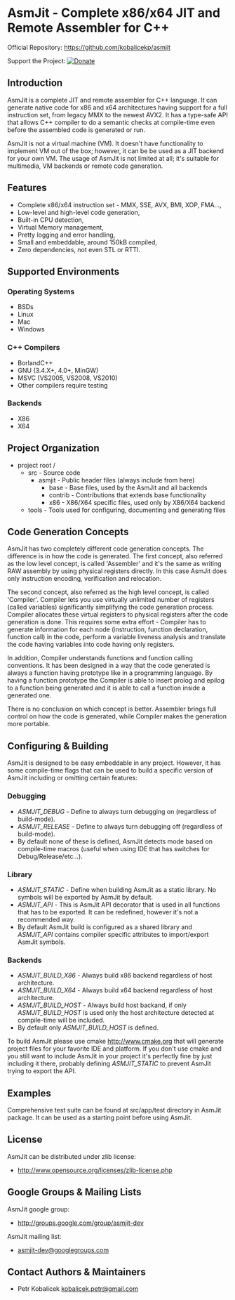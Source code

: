 AsmJit - Complete x86/x64 JIT and Remote Assembler for C++
==========================================================

Official Repository: https://github.com/kobalicekp/asmjit

Support the Project: [![Donate](https://www.paypalobjects.com/en_US/i/btn/btn_donate_LG.gif)](
  https://www.paypal.com/cgi-bin/webscr?cmd=_donations&business=QDRM6SRNG7378&lc=EN;&item_name=asmjit&currency_code=EUR)

Introduction
------------

AsmJit is a complete JIT and remote assembler for C++ language. It can generate native code for x86 and x64 architectures having support for a full instruction set, from legacy MMX to the newest AVX2. It has a type-safe API that allows C++ compiler to do a semantic checks at compile-time even before the assembled code is generated or run.

AsmJit is not a virtual machine (VM). It doesn't have functionality to implement VM out of the box; however, it can be be used as a JIT backend for your own VM. The usage of AsmJit is not limited at all; it's suitable for multimedia, VM backends or remote code generation.

Features
--------

  * Complete x86/x64 instruction set - MMX, SSE, AVX, BMI, XOP, FMA...,
  * Low-level and high-level code generation,
  * Built-in CPU detection,
  * Virtual Memory management,
  * Pretty logging and error handling,
  * Small and embeddable, around 150kB compiled,
  * Zero dependencies, not even STL or RTTI.

Supported Environments
----------------------

### Operating Systems

  * BSDs
  * Linux
  * Mac
  * Windows

### C++ Compilers

  * BorlandC++
  * GNU (3.4.X+, 4.0+, MinGW)
  * MSVC (VS2005, VS2008, VS2010)
  * Other compilers require testing

### Backends

  * X86
  * X64

Project Organization
--------------------

  - project root /
    - src         - Source code
      - asmjit    - Public header files (always include from here)
        - base    - Base files, used by the AsmJit and all backends
        - contrib - Contributions that extends base functionality
        - x86     - X86/X64 specific files, used only by X86/X64 backend
    - tools       - Tools used for configuring, documenting and generating files

Code Generation Concepts
------------------------

AsmJit has two completely different code generation concepts. The difference is in how the code is generated. The first concept, also referred as the low level concept, is called 'Assembler' and it's the same as writing RAW assembly by using physical registers directly. In this case AsmJit does only instruction encoding, verification and relocation.

The second concept, also referred as the high level concept, is called 'Compiler'. Compiler lets you use virtually unlimited number of registers (called variables) significantly simplifying the code generation process. Compiler allocates these virtual registers to physical registers after the code generation is done. This requires some extra effort - Compiler has to generate information for each node (instruction, function declaration, function call) in the code, perform a variable liveness analysis and translate the code having variables into code having only registers.

In addition, Compiler understands functions and function calling conventions. It has been designed in a way that the code generated is always a function having prototype like in a programming language. By having a function prototype the Compiler is able to insert prolog and epilog to a function being generated and it is able to call a function inside a generated one.

There is no conclusion on which concept is better. Assembler brings full control on how the code is generated, while Compiler makes the generation more portable.

Configuring & Building
----------------------

AsmJit is designed to be easy embeddable in any project. However, it has some compile-time flags that can be used to build a specific version of AsmJit including or omitting certain features:

### Debugging

  * *ASMJIT_DEBUG* - Define to always turn debugging on (regardless of build-mode).
  * *ASMJIT_RELEASE* - Define to always turn debugging off (regardless of build-mode).
  * By default none of these is defined, AsmJit detects mode based on compile-time macros (useful when using IDE that has switches for Debug/Release/etc...).

### Library

  * *ASMJIT_STATIC* - Define when building AsmJit as a static library. No symbols will be exported by AsmJit by default.
  * *ASMJIT_API* - This is AsmJit API decorator that is used in all functions that has to be exported. It can be redefined, however it's not a recommended way.
  * By default AsmJit build is configured as a shared library and *ASMJIT_API* contains compiler specific attributes to import/export AsmJit symbols.

### Backends

  * *ASMJIT_BUILD_X86* - Always build x86 backend regardless of host architecture.
  * *ASMJIT_BUILD_X64* - Always build x64 backend regardless of host architecture.
  * *ASMJIT_BUILD_HOST* - Always build host backand, if only *ASMJIT_BUILD_HOST* is used only the host architecture detected at compile-time will be included.
  * By default only *ASMJIT_BUILD_HOST* is defined.

To build AsmJit please use cmake <http://www.cmake.org> that will generate  project files for your favorite IDE and platform. If you don't use cmake and you still want to include AsmJit in your project it's perfectly fine by just including it there, probably defining *ASMJIT_STATIC* to prevent AsmJit trying to export the API.

Examples
--------

Comprehensive test suite can be found at src/app/test directory in AsmJit package. It can be used as a starting point before using AsmJit.

License
-------

AsmJit can be distributed under zlib license:

  * <http://www.opensource.org/licenses/zlib-license.php>

Google Groups & Mailing Lists
-----------------------------

AsmJit google group:

  * http://groups.google.com/group/asmjit-dev

AsmJit mailing list:

  * asmjit-dev@googlegroups.com

Contact Authors & Maintainers
-----------------------------

  * Petr Kobalicek <kobalicek.petr@gmail.com>
